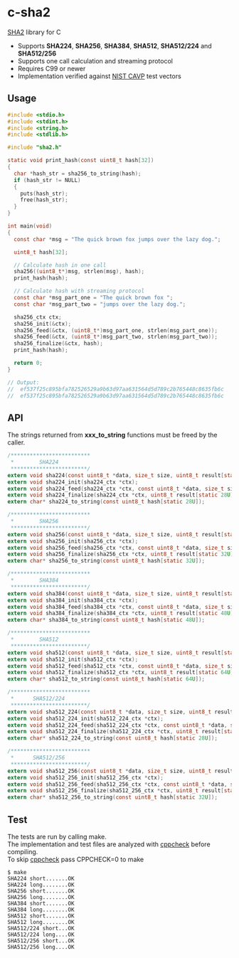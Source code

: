 # c-sha2

[SHA2](https://en.wikipedia.org/wiki/SHA-2) library for C

- Supports **SHA224**, **SHA256**, **SHA384**, **SHA512**, **SHA512/224** and **SHA512/256**
- Supports one call calculation and streaming protocol
- Requires C99 or newer
- Implementation verified against [NIST CAVP](https://csrc.nist.gov/Projects/Cryptographic-Algorithm-Validation-Program/Secure-Hashing) test vectors

## Usage
```c
#include <stdio.h>
#include <stdint.h>
#include <string.h>
#include <stdlib.h>

#include "sha2.h"

static void print_hash(const uint8_t hash[32])
{
  char *hash_str = sha256_to_string(hash);
  if (hash_str != NULL)
  {
    puts(hash_str);
    free(hash_str);
  }
}

int main(void)
{
  const char *msg = "The quick brown fox jumps over the lazy dog.";

  uint8_t hash[32];

  // Calculate hash in one call
  sha256((uint8_t*)msg, strlen(msg), hash);
  print_hash(hash);

  // Calculate hash with streaming protocol
  const char *msg_part_one = "The quick brown fox ";
  const char *msg_part_two = "jumps over the lazy dog.";

  sha256_ctx ctx;
  sha256_init(&ctx);
  sha256_feed(&ctx, (uint8_t*)msg_part_one, strlen(msg_part_one));
  sha256_feed(&ctx, (uint8_t*)msg_part_two, strlen(msg_part_two));
  sha256_finalize(&ctx, hash);
  print_hash(hash);

  return 0;
}

// Output:
//  ef537f25c895bfa782526529a9b63d97aa631564d5d789c2b765448c8635fb6c
//  ef537f25c895bfa782526529a9b63d97aa631564d5d789c2b765448c8635fb6c
```

## API
The strings returned from **xxx_to_string** functions must be freed by the caller.
```c
/*************************
 *        SHA224
 ************************/
extern void sha224(const uint8_t *data, size_t size, uint8_t result[static 28U]);
extern void sha224_init(sha224_ctx *ctx);
extern void sha224_feed(sha224_ctx *ctx, const uint8_t *data, size_t size);
extern void sha224_finalize(sha224_ctx *ctx, uint8_t result[static 28U]);
extern char* sha224_to_string(const uint8_t hash[static 28U]);

/*************************
 *        SHA256
 ************************/
extern void sha256(const uint8_t *data, size_t size, uint8_t result[static 32U]);
extern void sha256_init(sha256_ctx *ctx);
extern void sha256_feed(sha256_ctx *ctx, const uint8_t *data, size_t size);
extern void sha256_finalize(sha256_ctx *ctx, uint8_t result[static 32U]);
extern char* sha256_to_string(const uint8_t hash[static 32U]);

/*************************
 *        SHA384
 ************************/
extern void sha384(const uint8_t *data, size_t size, uint8_t result[static 48U]);
extern void sha384_init(sha384_ctx *ctx);
extern void sha384_feed(sha384_ctx *ctx, const uint8_t *data, size_t size);
extern void sha384_finalize(sha384_ctx *ctx, uint8_t result[static 48U]);
extern char* sha384_to_string(const uint8_t hash[static 48U]);

/*************************
 *        SHA512
 ************************/
extern void sha512(const uint8_t *data, size_t size, uint8_t result[static 64U]);
extern void sha512_init(sha512_ctx *ctx);
extern void sha512_feed(sha512_ctx *ctx, const uint8_t *data, size_t size);
extern void sha512_finalize(sha512_ctx *ctx, uint8_t result[static 64U]);
extern char* sha512_to_string(const uint8_t hash[static 64U]);

/*************************
 *      SHA512/224
 ************************/
extern void sha512_224(const uint8_t *data, size_t size, uint8_t result[static 28U]);
extern void sha512_224_init(sha512_224_ctx *ctx);
extern void sha512_224_feed(sha512_224_ctx *ctx, const uint8_t *data, size_t size);
extern void sha512_224_finalize(sha512_224_ctx *ctx, uint8_t result[static 28U]);
extern char* sha512_224_to_string(const uint8_t hash[static 28U]);

/*************************
 *      SHA512/256
 ************************/
extern void sha512_256(const uint8_t *data, size_t size, uint8_t result[static 32U]);
extern void sha512_256_init(sha512_256_ctx *ctx);
extern void sha512_256_feed(sha512_256_ctx *ctx, const uint8_t *data, size_t size);
extern void sha512_256_finalize(sha512_256_ctx *ctx, uint8_t result[static 32U]);
extern char* sha512_256_to_string(const uint8_t hash[static 32U]);
```

## Test
The tests are run by calling make.
<br>The implementation and test files are analyzed with [cppcheck](https://github.com/danmar/cppcheck) before compiling.
<br>To skip [cppcheck](https://github.com/danmar/cppcheck) pass CPPCHECK=0 to make

```shell
$ make
SHA224 short.......OK
SHA224 long........OK
SHA256 short.......OK
SHA256 long........OK
SHA384 short.......OK
SHA384 long........OK
SHA512 short.......OK
SHA512 long........OK
SHA512/224 short...OK
SHA512/224 long....OK
SHA512/256 short...OK
SHA512/256 long....OK
```
